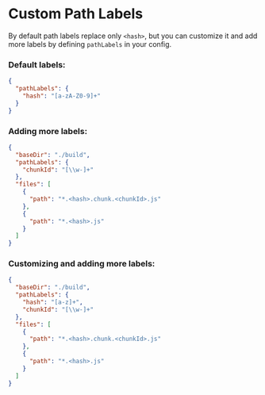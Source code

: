 # Custom Path Labels

By default path labels replace only `<hash>`, but you can customize it and add more labels by defining `pathLabels` in your config.

### Default labels:

```json
{
  "pathLabels": {
    "hash": "[a-zA-Z0-9]+"
  }
}
```

### Adding more labels:

```json
{
  "baseDir": "./build",
  "pathLabels": {
    "chunkId": "[\\w-]+"
  },
  "files": [
    {
      "path": "*.<hash>.chunk.<chunkId>.js"
    },
    {
      "path": "*.<hash>.js"
    }
  ]
}
```

### Customizing and adding more labels:

```json
{
  "baseDir": "./build",
  "pathLabels": {
    "hash": "[a-z]+",
    "chunkId": "[\\w-]+"
  },
  "files": [
    {
      "path": "*.<hash>.chunk.<chunkId>.js"
    },
    {
      "path": "*.<hash>.js"
    }
  ]
}
```
